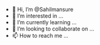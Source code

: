 - 👋 Hi, I’m @Sahilmansure
- 👀 I’m interested in ...
- 🌱 I’m currently learning ...
- 💞️ I’m looking to collaborate on ...
- 📫 How to reach me ...

<!---
Sahilmansure/Sahilmansure is a ✨ special ✨ repository because its `README.md` (this file) appears on your GitHub profile.
You can click the Preview link to take a look at your changes.
--->

